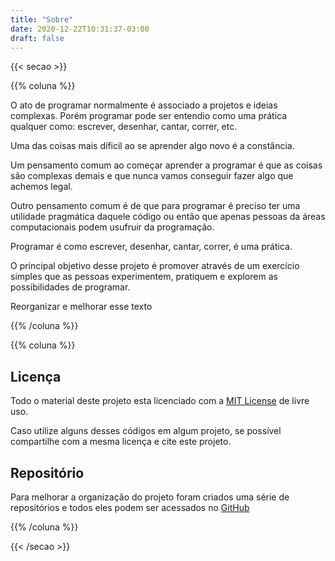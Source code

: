 ```yaml
---
title: "Sobre"
date: 2020-12-22T10:31:37-03:00
draft: false
---
```


{{< secao >}}

{{% coluna %}}

O ato de programar normalmente é associado a projetos e ideias complexas. Porém programar pode ser entendio como uma prática qualquer como: escrever, desenhar, cantar, correr, etc.
    
Uma das coisas mais díficil ao se aprender algo novo é a constância. 


Um pensamento comum ao começar aprender a programar é que as coisas são complexas demais e que nunca vamos conseguir fazer algo que achemos legal.

Outro pensamento comum é de que para programar é preciso ter uma utilidade pragmática daquele código ou então que apenas pessoas da áreas computacionais podem usufruir da programação.

Programar é como escrever, desenhar, cantar, correr, é uma prática.

O principal objetivo desse projeto é promover através de um exercício simples que as pessoas experimentem, pratiquem e explorem as possibilidades de programar.

Reorganizar e melhorar esse texto

{{% /coluna %}}

{{% coluna %}}
    
## Licença

Todo o material deste projeto esta licenciado com a [MIT License](https://github.com/1-100/1-100-Site/blob/main/LICENSE) de livre uso.

Caso utilize alguns desses códigos em algum projeto, se possível compartilhe com a mesma licença e cite este projeto.

## Repositório

Para melhorar a organização do projeto foram criados uma série de repositórios e todos eles podem ser acessados no [GitHub](Github.com/1-100/)


{{% /coluna %}}

{{< /secao >}}